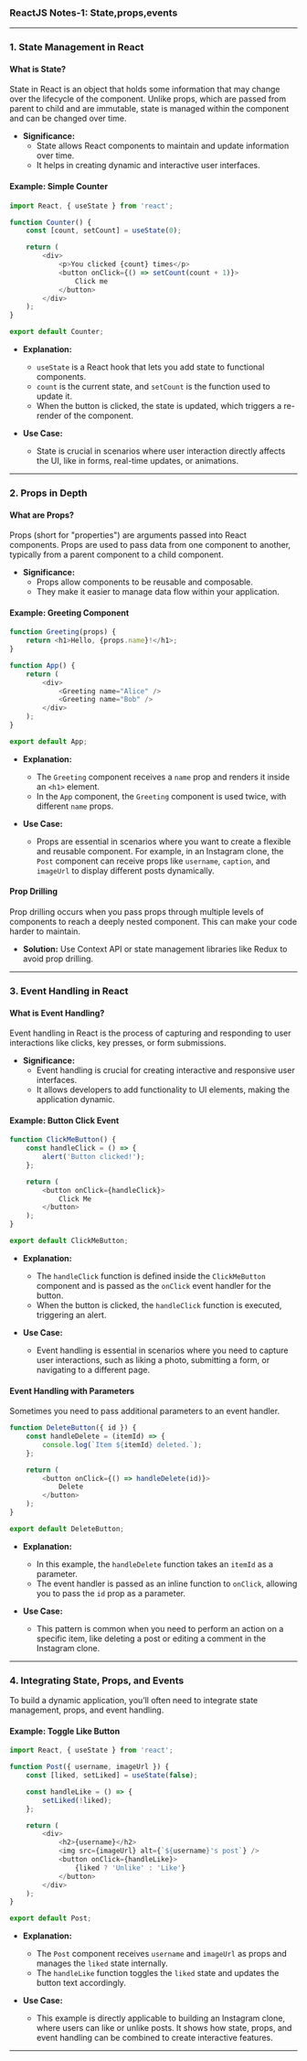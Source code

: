 ### **ReactJS Notes-1: State,props,events**

---

### **1. State Management in React**

#### **What is State?**
State in React is an object that holds some information that may change over the lifecycle of the component. Unlike props, which are passed from parent to child and are immutable, state is managed within the component and can be changed over time.

- **Significance:**
  - State allows React components to maintain and update information over time.
  - It helps in creating dynamic and interactive user interfaces.
  
#### **Example: Simple Counter**
```javascript
import React, { useState } from 'react';

function Counter() {
    const [count, setCount] = useState(0);

    return (
        <div>
            <p>You clicked {count} times</p>
            <button onClick={() => setCount(count + 1)}>
                Click me
            </button>
        </div>
    );
}

export default Counter;
```

- **Explanation:**
  - `useState` is a React hook that lets you add state to functional components.
  - `count` is the current state, and `setCount` is the function used to update it.
  - When the button is clicked, the state is updated, which triggers a re-render of the component.

- **Use Case:**
  - State is crucial in scenarios where user interaction directly affects the UI, like in forms, real-time updates, or animations.

---

### **2. Props in Depth**

#### **What are Props?**
Props (short for "properties") are arguments passed into React components. Props are used to pass data from one component to another, typically from a parent component to a child component.

- **Significance:**
  - Props allow components to be reusable and composable.
  - They make it easier to manage data flow within your application.

#### **Example: Greeting Component**
```javascript
function Greeting(props) {
    return <h1>Hello, {props.name}!</h1>;
}

function App() {
    return (
        <div>
            <Greeting name="Alice" />
            <Greeting name="Bob" />
        </div>
    );
}

export default App;
```

- **Explanation:**
  - The `Greeting` component receives a `name` prop and renders it inside an `<h1>` element.
  - In the `App` component, the `Greeting` component is used twice, with different `name` props.
  
- **Use Case:**
  - Props are essential in scenarios where you want to create a flexible and reusable component. For example, in an Instagram clone, the `Post` component can receive props like `username`, `caption`, and `imageUrl` to display different posts dynamically.

#### **Prop Drilling**
Prop drilling occurs when you pass props through multiple levels of components to reach a deeply nested component. This can make your code harder to maintain.

- **Solution:** Use Context API or state management libraries like Redux to avoid prop drilling.

---

### **3. Event Handling in React**

#### **What is Event Handling?**
Event handling in React is the process of capturing and responding to user interactions like clicks, key presses, or form submissions.

- **Significance:**
  - Event handling is crucial for creating interactive and responsive user interfaces.
  - It allows developers to add functionality to UI elements, making the application dynamic.

#### **Example: Button Click Event**
```javascript
function ClickMeButton() {
    const handleClick = () => {
        alert('Button clicked!');
    };

    return (
        <button onClick={handleClick}>
            Click Me
        </button>
    );
}

export default ClickMeButton;
```

- **Explanation:**
  - The `handleClick` function is defined inside the `ClickMeButton` component and is passed as the `onClick` event handler for the button.
  - When the button is clicked, the `handleClick` function is executed, triggering an alert.

- **Use Case:**
  - Event handling is essential in scenarios where you need to capture user interactions, such as liking a photo, submitting a form, or navigating to a different page.

#### **Event Handling with Parameters**
Sometimes you need to pass additional parameters to an event handler.

```javascript
function DeleteButton({ id }) {
    const handleDelete = (itemId) => {
        console.log(`Item ${itemId} deleted.`);
    };

    return (
        <button onClick={() => handleDelete(id)}>
            Delete
        </button>
    );
}

export default DeleteButton;
```

- **Explanation:**
  - In this example, the `handleDelete` function takes an `itemId` as a parameter.
  - The event handler is passed as an inline function to `onClick`, allowing you to pass the `id` prop as a parameter.

- **Use Case:**
  - This pattern is common when you need to perform an action on a specific item, like deleting a post or editing a comment in the Instagram clone.

---

### **4. Integrating State, Props, and Events**

To build a dynamic application, you’ll often need to integrate state management, props, and event handling.

#### **Example: Toggle Like Button**
```javascript
import React, { useState } from 'react';

function Post({ username, imageUrl }) {
    const [liked, setLiked] = useState(false);

    const handleLike = () => {
        setLiked(!liked);
    };

    return (
        <div>
            <h2>{username}</h2>
            <img src={imageUrl} alt={`${username}'s post`} />
            <button onClick={handleLike}>
                {liked ? 'Unlike' : 'Like'}
            </button>
        </div>
    );
}

export default Post;
```

- **Explanation:**
  - The `Post` component receives `username` and `imageUrl` as props and manages the `liked` state internally.
  - The `handleLike` function toggles the `liked` state and updates the button text accordingly.

- **Use Case:**
  - This example is directly applicable to building an Instagram clone, where users can like or unlike posts. It shows how state, props, and event handling can be combined to create interactive features.

---





